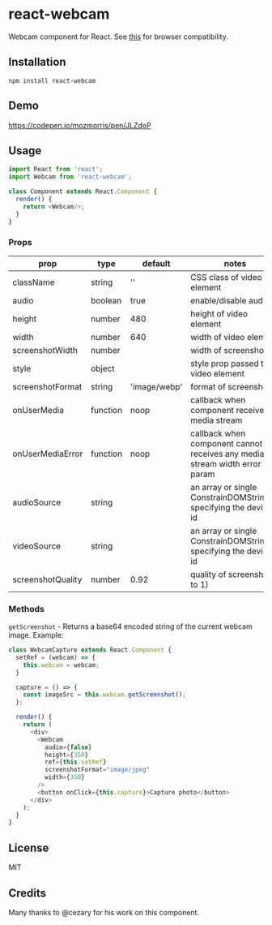 # react-webcam

Webcam component for React. See [this](http://caniuse.com/#feat=stream)
for browser compatibility.

## Installation

```
npm install react-webcam
```

## Demo

https://codepen.io/mozmorris/pen/JLZdoP

## Usage

```javascript
import React from 'react';
import Webcam from 'react-webcam';

class Component extends React.Component {
  render() {
    return <Webcam/>;
  }
}
```

### Props

prop             | type     | default      | notes
-----------------|----------|--------------|----------
className        | string   | ''           | CSS class of video element
audio            | boolean  | true         | enable/disable audio
height           | number   | 480          | height of video element
width            | number   | 640          | width of video element
screenshotWidth  | number   |              | width of screenshot
style            | object   |              | style prop passed to video element
screenshotFormat | string   | 'image/webp' | format of screenshot
onUserMedia      | function | noop         | callback when component receives a media stream
onUserMediaError | function | noop         | callback when component cannot receives any media stream width error param
audioSource      | string   |              | an array or single ConstrainDOMString(s) specifying the device id
videoSource      | string   |              | an array or single ConstrainDOMString(s) specifying the device id
screenshotQuality      | number   |        0.92      | quality of screenshot(0 to 1)

### Methods

`getScreenshot` - Returns a base64 encoded string of the current webcam image. Example:

```javascript
class WebcamCapture extends React.Component {
  setRef = (webcam) => {
    this.webcam = webcam;
  }

  capture = () => {
    const imageSrc = this.webcam.getScreenshot();
  };

  render() {
    return (
      <div>
        <Webcam
          audio={false}
          height={350}
          ref={this.setRef}
          screenshotFormat="image/jpeg"
          width={350}
        />
        <button onClick={this.capture}>Capture photo</button>
      </div>
    );
  }
}
```

## License

MIT

## Credits

Many thanks to @cezary for his work on this component.
